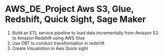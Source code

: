 # AWS_DE_Project Aws S3, Glue, Redshift, Quick Sight, Sage Maker   
1.	Build an ETL service pipeline to load data incrementally from Amazon S3 to Amazon Redshift using AWS Glue
2.	Use DBT to conduct transformation in redshift 
3.	Create Visualistion in Aws Quick sight


